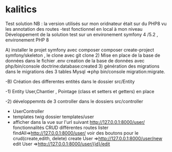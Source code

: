 # kalitics
Test solution NB : la version utilisés sur mon oridnateur était sur du PHP8 vu les annotation des routes 
-test fonctionnel en local à mon niveau
Développement de la solution test sur un environement symfony 4 /5.2  , environement PHP 8

A) installer le projet symfony avec composer composer create-project symfony/skeleton , le clone avec git clone
2) Mise en place de la base de données dans le fichier .env  creation de la base de données avec php/bin/console doctrine:database:created
3) génération des migrations dans le migrations des 3 tables Mysql =>php bin/console migration:migrate.

-B) Création des differentes entités dans le dossier src/Entity

-1) Entity User,Chantier , Pointage (class et setters et getters) en place

-2) développemnts de 3 controller dans le dossiers src/controller
- UserController
- templates twig dossier templates/user
- afficher dans la vue sur l'url suivant http://127.0.0.1:8000/user/
fonctionnalités CRUD
 différentes routes
lister findAll=>http://127.0.0.1:8000/user/ voir des boutons pour le crud(create,edith, delete)
create User =>http://127.0.0.1:8000/user/new
edit User =>http://127.0.0.1:8000/user/{id}/edit

